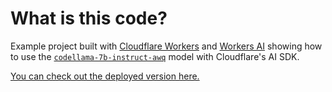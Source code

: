 # What is this code?

Example project built with [Cloudflare Workers](https://workers.cloudflare.com/) and [Workers AI](https://ai.cloudflare.com/) showing how to use the [`codellama-7b-instruct-awq`](https://huggingface.co/TheBloke/CodeLlama-7B-Instruct-AWQ) model with Cloudflare's AI SDK.

[You can check out the deployed version here.](https://what-is-this-code.signalnerve.workers.dev/)